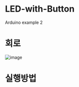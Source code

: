 # LED-with-Button
Arduino example 2 
# 회로
![image](https://user-images.githubusercontent.com/79436159/108667697-1ca4dd00-751d-11eb-90b3-79945ec1a951.png)


# 실행방법

